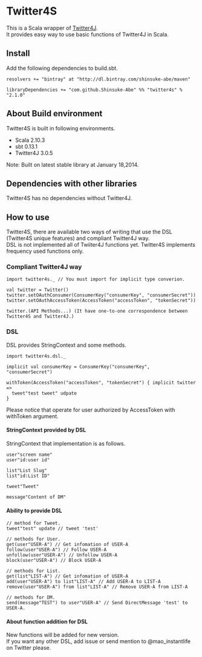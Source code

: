 # Twitter4S

This is a Scala wrapper of [Twitter4J](https://github.com/yusuke/twitter4j). <br/>
It provides easy way to use basic functions of Twitter4J in Scala.<br/>

## Install

Add the following dependencies to build.sbt.

```
resolvers += "bintray" at "http://dl.bintray.com/shinsuke-abe/maven"

libraryDependencies += "com.github.Shinsuke-Abe" %% "twitter4s" % "2.1.0"
```

## About Build environment

Twitter4S is built in following environments.

* Scala 2.10.3
* sbt 0.13.1
* Twitter4J 3.0.5

Note: Built on latest stable library at January 18,2014.

## Dependencies with other libraries

Twitter4S has no dependencies without Twitter4J.

## How to use

Twitter4S, there are available two ways of writing that use the DSL (Twitter4S unique features) and compliant Twitter4J way.<br/>
DSL is not implemented all of Twiiter4J functions yet. Twitter4S implements frequency used functions only. 

### Compliant Twitter4J way

```
import twitter4s._ // You must import for implicit type converion.

val twitter = Twitter()
twitter.setOAuthConsumer(ConsumerKey("consumerKey", "consumerSecret"))
twitter.setOAuthAccessToken(AccessToken("accessToken", "tokenSecret"))

twitter.(API Methods...) (It have one-to-one correspondence between Twitter4S and Twitter4J.)
```

### DSL

DSL provides StringContext and some methods.<br/>

```
import twitter4s.dsl._

implicit val consumerKey = ConsumerKey("consumerKey", "consumerSecret")

withToken(AccessToken("accessToken", "tokenSecret") { implicit twitter =>
  tweet"test tweet" udpate
}
```

Please notice that operate for user authorized by AccessToken with withToken argument.<br/>

#### StringContext provided by DSL

StringContext that implementation is as follows.

```
user"screen name"
user"id:user id"

list"List Slug"
list"id:List ID"

tweet"Tweet"

message"Content of DM"
```

#### Ability to provide DSL

```
// method for Tweet.
tweet"test" update // tweet 'test'

// methods for User.
get(user"USER-A") // Get infomation of USER-A
follow(user"USER-A") // Follow USER-A
unfollow(user"USER-A") // Unfollow USER-A
block(user"USER-A") // Block USER-A

// methods for List.
get(list"LIST-A") // Get infomation of USER-A
add(user"USER-A") to list"LIST-A" // Add USER-A to LIST-A
remove(user"USER-A") from list"LIST-A" // Remove USER-A from LIST-A

// methods for DM.
send(message"TEST") to user"USER-A" // Send DirectMessage 'test' to USER-A.
```

#### About function addition for DSL

New functions will be added for new version.<br/>
If you want any other DSL, add issue or send mention to @mao_instantlife on Twitter please.